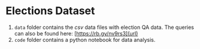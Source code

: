 # Elections Dataset

1. `data` folder contains the _csv_ data files with election QA data. The queries can also be found here: [https://rb.gy/nv9rs3](url)
2. `code` folder contains a python notebook for data analysis.
